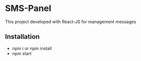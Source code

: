# SMS-Panel
This project developed with React-JS for management messages


## Installation
- npm i or npm install
- npm start
